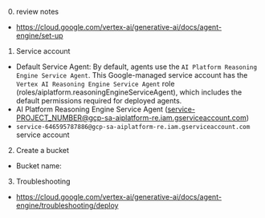 0. review notes

- https://cloud.google.com/vertex-ai/generative-ai/docs/agent-engine/set-up

1. Service account

- Default Service Agent: By default, agents use the `AI Platform Reasoning Engine Service Agent`. This Google-managed service account has the `Vertex AI Reasoning Engine Service Agent` role (roles/aiplatform.reasoningEngineServiceAgent), which includes the default permissions required for deployed agents.
- AI Platform Reasoning Engine Service Agent (service-PROJECT_NUMBER@gcp-sa-aiplatform-re.iam.gserviceaccount.com)
- `service-646595787886@gcp-sa-aiplatform-re.iam.gserviceaccount.com` service account

2. Create a bucket

- Bucket name: 

3. Troubleshooting

- https://cloud.google.com/vertex-ai/generative-ai/docs/agent-engine/troubleshooting/deploy